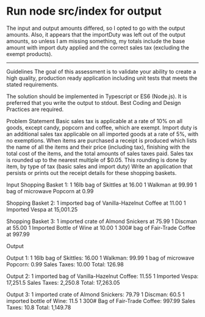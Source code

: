 # Run node src/index for output

The input and output amounts differed, so I opted to go with the output amounts.
Also, it appears that the importDuty was left out of the output amounts, so
unless I am missing something, my totals include the base amount with import duty
applied and the correct sales tax (excluding the exempt products).

----

Guidelines
The goal of this assessment is to validate your ability to create a high quality, production
ready application including unit tests that meets the stated requirements.

The solution should be implemented in Typescript or ES6 (Node.js).
It is preferred that you write the output to stdout. 
Best Coding and Design Practices are required.

Problem Statement
Basic sales tax is applicable at a rate of 10% on all goods, except candy, popcorn and coffee, which are exempt.
Import duty is an additional sales tax applicable on all imported goods at a rate of 5%, with no exemptions.
When items are purchased a receipt is produced which lists the name of all the items and their price (including tax), finishing with the total cost of the items, and the total amounts of sales taxes paid.
Sales tax is rounded up to the nearest multiple of $0.05. This rounding is done by item, by type of tax (basic sales and import duty)
Write an application that persists or prints out the receipt details for these shopping baskets.

Input
Shopping Basket 1:
1 16lb bag of Skittles at 16.00
1 Walkman at 99.99
1 bag of microwave Popcorn at 0.99

Shopping Basket 2:
1 imported bag of Vanilla-Hazelnut Coffee at 11.00
1 Imported Vespa at 15,001.25

Shopping Basket 3:
1 imported crate of Almond Snickers at 75.99
1 Discman at 55.00
1 Imported Bottle of Wine at 10.00
1 300# bag of Fair-Trade Coffee at 997.99

Output

Output 1:
1 16lb bag of Skittles: 16.00
1 Walkman: 99.99
1 bag of microwave Popcorn: 0.99
Sales Taxes: 10.00
Total: 126.98

Output 2:
1 imported bag of Vanilla-Hazelnut Coffee: 11.55
1 Imported Vespa: 17,251.5
Sales Taxes: 2,250.8
Total: 17,263.05

Output 3:
1 imported crate of Almond Snickers: 79.79
1 Discman: 60.5
1 imported bottle of Wine: 11.5
1 300# Bag of Fair-Trade Coffee: 997.99
Sales Taxes: 10.8
Total: 1,149.78

